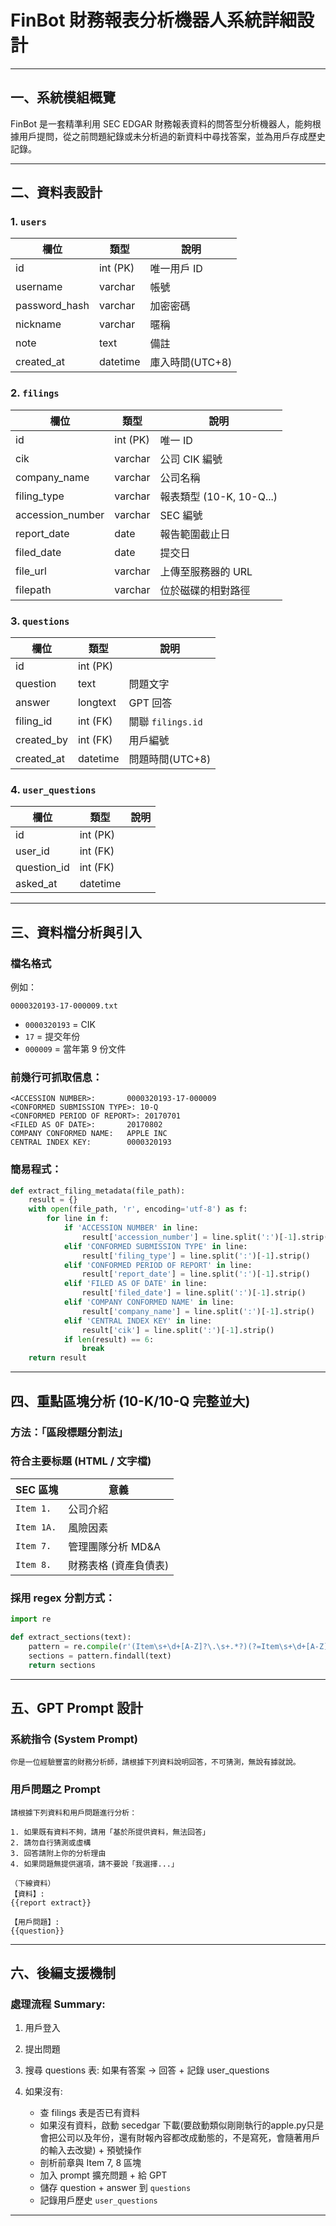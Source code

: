 # FinBot 財務報表分析機器人系統詳細設計

---

## 一、系統模組概覽

FinBot 是一套精準利用 SEC EDGAR 財務報表資料的問答型分析機器人，能夠根據用戶提問，從之前問題紀錄或未分析過的新資料中尋找答案，並為用戶存成歷史記錄。

---

## 二、資料表設計

### 1. `users`

| 欄位             | 類型       | 說明      |
| -------------- | -------- | ------- |
| id             | int (PK) | 唯一用戶 ID |
| username       | varchar  | 帳號      |
| password\_hash | varchar  | 加密密碼    |
| nickname       | varchar  | 暱稱      |
| note           | text     | 備註      |
| created\_at    | datetime | 庫入時間(UTC+8)    |

### 2. `filings`

| 欄位                | 類型       | 說明                   |
| ----------------- | -------- | -------------------- |
| id                | int (PK) | 唯一 ID                |
| cik               | varchar  | 公司 CIK 編號            |
| company\_name     | varchar  | 公司名稱                 |
| filing\_type      | varchar  | 報表類型 (10-K, 10-Q...) |
| accession\_number | varchar  | SEC 編號               |
| report\_date      | date     | 報告範圍截止日              |
| filed\_date       | date     | 提交日                  |
| file\_url         | varchar  | 上傳至服務器的 URL          |
| filepath          | varchar  | 位於磁碟的相對路徑            |

### 3. `questions`

| 欄位          | 類型       | 說明              |
| ----------- | -------- | --------------- |
| id          | int (PK) |                 |
| question    | text     | 問題文字            |
| answer      | longtext | GPT 回答          |
| filing\_id  | int (FK) | 關聯 `filings.id` |
| created\_by | int (FK) | 用戶編號            |
| created\_at | datetime | 問題時間(UTC+8)            |

### 4. `user_questions`

| 欄位           | 類型       | 說明 |
| ------------ | -------- | -- |
| id           | int (PK) |    |
| user\_id     | int (FK) |    |
| question\_id | int (FK) |    |
| asked\_at    | datetime |    |

---

## 三、資料檔分析與引入

### 檔名格式

例如：

```
0000320193-17-000009.txt
```

* `0000320193` = CIK
* `17` = 提交年份
* `000009` = 當年第 9 份文件

### 前幾行可抓取信息：

```text
<ACCESSION NUMBER>:       0000320193-17-000009
<CONFORMED SUBMISSION TYPE>: 10-Q
<CONFORMED PERIOD OF REPORT>: 20170701
<FILED AS OF DATE>:       20170802
COMPANY CONFORMED NAME:   APPLE INC
CENTRAL INDEX KEY:        0000320193
```

### 簡易程式：

```python
def extract_filing_metadata(file_path):
    result = {}
    with open(file_path, 'r', encoding='utf-8') as f:
        for line in f:
            if 'ACCESSION NUMBER' in line:
                result['accession_number'] = line.split(':')[-1].strip()
            elif 'CONFORMED SUBMISSION TYPE' in line:
                result['filing_type'] = line.split(':')[-1].strip()
            elif 'CONFORMED PERIOD OF REPORT' in line:
                result['report_date'] = line.split(':')[-1].strip()
            elif 'FILED AS OF DATE' in line:
                result['filed_date'] = line.split(':')[-1].strip()
            elif 'COMPANY CONFORMED NAME' in line:
                result['company_name'] = line.split(':')[-1].strip()
            elif 'CENTRAL INDEX KEY' in line:
                result['cik'] = line.split(':')[-1].strip()
            if len(result) == 6:
                break
    return result
```

---

## 四、重點區塊分析 (10-K/10-Q 完整並大)

### 方法：「區段標題分割法」

### 符合主要标題 (HTML / 文字檔)

| SEC 區塊     | 意義           |
| ---------- | ------------ |
| `Item 1.`  | 公司介紹         |
| `Item 1A.` | 風險因素         |
| `Item 7.`  | 管理團隊分析 MD\&A |
| `Item 8.`  | 財務表格 (資產負債表) |

### 採用 regex 分割方式：

```python
import re

def extract_sections(text):
    pattern = re.compile(r'(Item\s+\d+[A-Z]?\.\s+.*?)(?=Item\s+\d+[A-Z]?\.|$)', re.DOTALL | re.IGNORECASE)
    sections = pattern.findall(text)
    return sections
```

---

## 五、GPT Prompt 設計

### 系統指令 (System Prompt)

```
你是一位經驗豐富的財務分析師，請根據下列資料說明回答，不可猜測，無說有據就說。
```

### 用戶問題之 Prompt

```
請根據下列資料和用戶問題進行分析：

1. 如果既有資料不夠，請用「基於所提供資料，無法回答」
2. 請勿自行猜測或虛構
3. 回答請附上你的分析理由
4. 如果問題無提供選項，請不要說「我選擇...」

（下線資料）
【資料】:
{{report extract}}

【用戶問題】:
{{question}}
```

---

## 六、後編支援機制

### 處理流程 Summary:

1. 用戶登入
2. 提出問題
3. 搜尋 questions 表: 如果有答案 → 回答 + 記錄 user\_questions
4. 如果沒有:

   * 查 filings 表是否已有資料
   * 如果沒有資料，啟動 secedgar 下載(要啟動類似剛剛執行的apple.py只是會把公司以及年份，還有財報內容都改成動態的，不是寫死，會隨著用戶的輸入去改變) + 預號操作
   * 剖析前章與 Item 7, 8 區塊
   * 加入 prompt 擴充問題 + 給 GPT
   * 儲存 question + answer 到 `questions`
   * 記錄用戶歷史 `user_questions`

---
